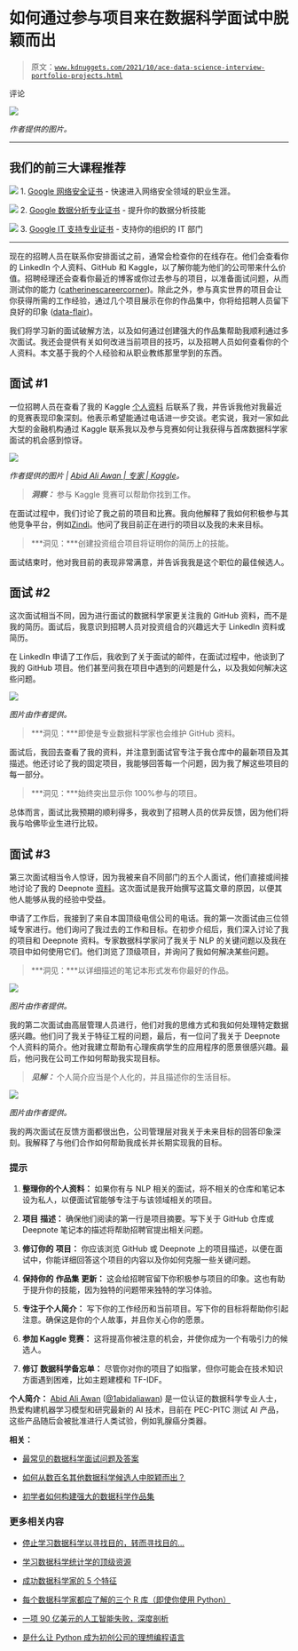 # 如何通过参与项目来在数据科学面试中脱颖而出

> 原文：[`www.kdnuggets.com/2021/10/ace-data-science-interview-portfolio-projects.html`](https://www.kdnuggets.com/2021/10/ace-data-science-interview-portfolio-projects.html)

评论

![](img/1ebaa83c79a5ab351f8243d972568f22.png)

*作者提供的图片。*

* * *

## 我们的前三大课程推荐

![](img/0244c01ba9267c002ef39d4907e0b8fb.png) 1\. [Google 网络安全证书](https://www.kdnuggets.com/google-cybersecurity) - 快速进入网络安全领域的职业生涯。

![](img/e225c49c3c91745821c8c0368bf04711.png) 2\. [Google 数据分析专业证书](https://www.kdnuggets.com/google-data-analytics) - 提升你的数据分析技能

![](img/0244c01ba9267c002ef39d4907e0b8fb.png) 3\. [Google IT 支持专业证书](https://www.kdnuggets.com/google-itsupport) - 支持你的组织的 IT 部门

* * *

现在的招聘人员在联系你安排面试之前，通常会检查你的在线存在。他们会查看你的 LinkedIn 个人资料、GitHub 和 Kaggle，以了解你能为他们的公司带来什么价值。招聘经理还会查看你最近的博客或你过去参与的项目，以准备面试问题，从而测试你的能力 ([catherinescareercorner](https://catherinescareercorner.com/2021/09/22/explore-6-sure-ways-to-ace-your-data-science-interview/))。除此之外，参与真实世界的项目会让你获得所需的工作经验，通过几个项目展示在你的作品集中，你将给招聘人员留下良好的印象 ([data-flair](https://data-flair.training/blogs/data-science-portfolio/))。

我们将学习新的面试破解方法，以及如何通过创建强大的作品集帮助我顺利通过多次面试。我还会提供有关如何改进当前项目的技巧，以及招聘人员如何查看你的个人资料。本文基于我的个人经验和从职业教练那里学到的东西。

## 面试 #1

一位招聘人员在查看了我的 Kaggle [个人资料](https://www.kaggle.com/kingabzpro) 后联系了我，并告诉我他对我最近的竞赛表现印象深刻。他表示希望能通过电话进一步交谈。老实说，我对一家如此大型的金融机构通过 Kaggle 联系我以及参与竞赛如何让我获得与首席数据科学家面试的机会感到惊讶。

![](img/eefd9e3cd0286ea5f11d5265fec17bbb.png)

*作者提供的图片 | [Abid Ali Awan | 专家 | Kaggle](https://www.kaggle.com/kingabzpro)。*

> ***洞察：*** 参与 Kaggle 竞赛可以帮助你找到工作。

在面试过程中，我们讨论了我之前的项目和比赛。我向他解释了我如何积极参与其他竞争平台，例如[Zindi](https://zindi.africa/users/kingabzpro/competitions)。他问了我目前正在进行的项目以及我的未来目标。

> ***洞见：***创建投资组合项目将证明你的简历上的技能。

面试结束时，他对我目前的表现非常满意，并告诉我我是这个职位的最佳候选人。

## 面试 #2

这次面试相当不同，因为进行面试的数据科学家更关注我的 GitHub 资料，而不是我的简历。面试后，我意识到招聘人员对投资组合的兴趣远大于 LinkedIn 资料或简历。

在 LinkedIn 申请了工作后，我收到了关于面试的邮件，在面试过程中，他谈到了我的 GitHub 项目。他们甚至问我在项目中遇到的问题是什么，以及我如何解决这些问题。

![](img/8fb2a1d1391232f4bf10d88c329dd7d1.png)

*图片由作者提供。*

> ***洞见：***即使是专业数据科学家也会维护 GitHub 资料。

面试后，我回去查看了我的资料，并注意到面试官专注于我仓库中的最新项目及其描述。他还讨论了我的固定项目，我能够回答每一个问题，因为我了解这些项目的每一部分。

> ***洞见：***始终突出显示你 100%参与的项目。

总体而言，面试比我预期的顺利得多，我收到了招聘人员的优异反馈，因为他们将我与哈佛毕业生进行比较。

## 面试 #3

第三次面试相当令人惊讶，因为我被来自不同部门的五个人面试，他们直接或间接地讨论了我的 Deepnote [资料](https://deepnote.com/@abid)。这次面试是我开始撰写这篇文章的原因，以便其他人能够从我的经验中受益。

申请了工作后，我接到了来自本国顶级电信公司的电话。我的第一次面试由三位领域专家进行。他们询问了我过去的工作和目标。在初步介绍后，我们深入讨论了我的项目和 Deepnote 资料。专家数据科学家问了我关于 NLP 的关键问题以及我在项目中如何使用它们。他们浏览了顶级项目，并询问了我如何解决某些问题。

> ***洞见：***以详细描述的笔记本形式发布你最好的作品。

![](img/3797e9d3394b0526ae36128a56c9c369.png)

*图片由作者提供。*

我的第二次面试由高层管理人员进行，他们对我的思维方式和我如何处理特定数据感兴趣。他们问了我关于特征工程的问题，最后，有一位问了我关于 Deepnote 个人资料的简介。他对我建立帮助有心理疾病学生的应用程序的愿景很感兴趣。最后，他问我在公司工作如何帮助我实现目标。

> ***见解：*** 个人简介应当是个人化的，并且描述你的生活目标。

![](img/1a6d5200ca415c1073b2e8120632454a.png)

*图片由作者提供。*

我的两次面试在反馈方面都很出色，公司管理层对我关于未来目标的回答印象深刻。我解释了与他们合作如何帮助我成长并长期实现我的目标。

### 提示

1.  **整理你的个人资料：** 如果你有与 NLP 相关的面试，将不相关的仓库和笔记本设为私人，以便面试官能够专注于与该领域相关的项目。

1.  **项目** **描述：** 确保他们阅读的第一行是项目摘要。写下关于 GitHub 仓库或 Deepnote 笔记本的描述将帮助招聘官提出相关问题。

1.  **修订你的** **项目：** 你应该浏览 GitHub 或 Deepnote 上的项目描述，以便在面试中，你能详细回答这个项目的内容以及你如何克服一些关键问题。

1.  **保持你的** **作品集** **更新：** 这会给招聘官留下你积极参与项目的印象。这也有助于提升你的技能，因为独特的问题带来独特的学习体验。

1.  **专注于个人简介：** 写下你的工作经历和当前项目。写下你的目标将帮助你引起注意。确保这是你的个人故事，并且你关心你的愿景。

1.  **参加 Kaggle 竞赛：** 这将提高你被注意的机会，并使你成为一个有吸引力的候选人。

1.  **修订** **数据科学备忘单：** 尽管你对你的项目了如指掌，但你可能会在技术知识方面遇到困难，比如主题建模和 TF-IDF。

**个人简介：** [Abid Ali Awan](https://www.polywork.com/kingabzpro) ([@1abidaliawan](https://twitter.com/1abidaliawan)) 是一位认证的数据科学专业人士，热爱构建机器学习模型和研究最新的 AI 技术，目前在 PEC-PITC 测试 AI 产品，这些产品随后会被批准进行人类试验，例如乳腺癌分类器。

**相关：**

+   [最常见的数据科学面试问题及答案](https://www.kdnuggets.com/2021/08/common-data-science-interview-questions-answers.html)

+   [如何从数百名其他数据科学候选人中脱颖而出？](https://www.kdnuggets.com/2021/07/distinguish-yourself-hundreds-other-data-science-candidates.html)

+   [初学者如何构建强大的数据科学作品集](https://www.kdnuggets.com/2021/10/strong-data-science-portfolio-as-beginner.html)

### 更多相关内容

+   [停止学习数据科学以寻找目的，转而寻找目的…](https://www.kdnuggets.com/2021/12/stop-learning-data-science-find-purpose.html)

+   [学习数据科学统计学的顶级资源](https://www.kdnuggets.com/2021/12/springboard-top-resources-learn-data-science-statistics.html)

+   [成功数据科学家的 5 个特征](https://www.kdnuggets.com/2021/12/5-characteristics-successful-data-scientist.html)

+   [每个数据科学家都应了解的三个 R 库（即使你使用 Python）](https://www.kdnuggets.com/2021/12/three-r-libraries-every-data-scientist-know-even-python.html)

+   [一项 90 亿美元的人工智能失败，深度剖析](https://www.kdnuggets.com/2021/12/9b-ai-failure-examined.html)

+   [是什么让 Python 成为初创公司的理想编程语言](https://www.kdnuggets.com/2021/12/makes-python-ideal-programming-language-startups.html)
